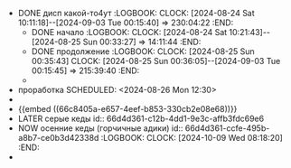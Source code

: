 - DONE дисп какой-то4ут
  :LOGBOOK:
  CLOCK: [2024-08-24 Sat 10:11:18]--[2024-09-03 Tue 00:15:40] =>  230:04:22
  :END:
	- DONE начало 
	  :LOGBOOK:
	  CLOCK: [2024-08-24 Sat 10:21:43]--[2024-08-25 Sun 00:33:27] =>  14:11:44
	  :END:
	- DONE продолжение
	  :LOGBOOK:
	  CLOCK: [2024-08-25 Sun 00:35:43]
	  CLOCK: [2024-08-25 Sun 00:36:05]--[2024-09-03 Tue 00:15:45] =>  215:39:40
	  :END:
	-
- проработка
  SCHEDULED: <2024-08-26 Mon 12:30>
-
- {{embed ((66c8405a-e657-4eef-b853-330cb2e08e68))}}
- LATER серые кеды
  id:: 66d4d361-c12b-4dd1-9e3c-affb3fdc69e6
- NOW осенние кеды (горчичные адики)
  id:: 66d4d361-ccfe-495b-a8b7-ce0b3d42338d
  :LOGBOOK:
  CLOCK: [2024-10-09 Wed 08:18:20]
  :END:
-